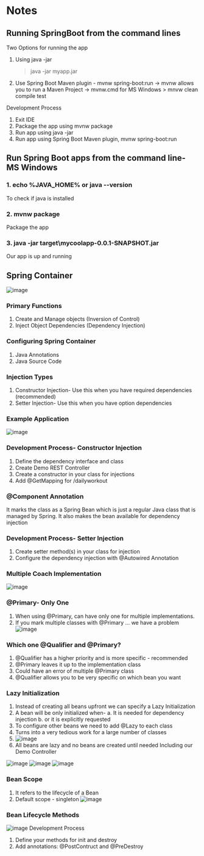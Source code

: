 # Notes 
## Running SpringBoot from the command lines

Two Options for running the app 
1. Using java -jar
   > java -jar myapp.jar
2. Use Spring Boot Maven plugin - mvnw spring-boot:run
   -> mvnw allows you to run a Maven Project
   -> mvnw.cmd for MS Windows
             > mnvw clean compile test
   
Development Process
1. Exit IDE
2. Package the app using mvnw package
3. Run app using java -jar
4. Run app using Spring Boot Maven plugin, mvnw spring-boot:run

## Run Spring Boot apps from the command line- MS Windows

### 1. echo %JAVA_HOME% or java --version
To check if java is installed

### 2. mvnw package
Package the app 

### 3. java -jar target\mycoolapp-0.0.1-SNAPSHOT.jar
Our app is up and running

## Spring Container 
![image](https://github.com/meghavijadav/java_springboot/assets/100013496/f4f81977-fd50-4bf5-ad5b-97b194c2b21f)

### Primary Functions 
1. Create and Manage objects (Inversion of Control)
2. Inject Object Dependencies (Dependency Injection)

### Configuring Spring Container 
1. Java Annotations
2. Java Source Code

### Injection Types 
1. Constructor Injection- Use this when you have required dependencies (recommended)
2. Setter Injection- Use this when you have option dependencies

### Example Application
![image](https://github.com/meghavijadav/java_springboot/assets/100013496/814c135b-0653-4d47-bcf8-72a08f64ec2c)

### Development Process- Constructor Injection
1. Define the dependency interface and class
2. Create Demo REST Controller
3. Create a constructor in your class for injections
4. Add @GetMapping for /dailyworkout

### @Component Annotation

It marks the class as a Spring Bean which is just a regular Java class that is managed by Spring. It also makes the bean available for dependency injection

### Development Process- Setter Injection

1. Create setter method(s) in your class for injection
2. Configure the dependency injection with @Autowired Annotation

### Multiple Coach Implementation 
![image](https://github.com/meghavijadav/java_springboot/assets/100013496/3c6fee66-9147-4c6e-bece-044ce4cf3643)

### @Primary- Only One
1. When using @Primary, can have only one for multiple implementations.
2. If you mark multiple classes with @Primary ... we have a problem
   ![image](https://github.com/meghavijadav/java_springboot/assets/100013496/f4117725-f0a0-47f8-9f25-d580a8290d99)

### Which one @Qualifier and @Primary?
1. @Qualifier has a higher priority and is more specific - recommended
2.  @Primary leaves it up to the implementation class
3.  Could have an error of multiple @Primary class
4.  @Qualifier allows you to be very specific on which bean you want

### Lazy Initialization 
1. Instead of creating all beans upfront we can specify a Lazy Initialization
2. A bean will be only initialized when- a. It is needed for dependency injection b. or it is explicitly requested
3. To configure other beans we need to add @Lazy to each class
4. Turns into a very tedious work for a large number of classes
5.  ![image](https://github.com/meghavijadav/java_springboot/assets/100013496/9995ee0f-eb21-4b84-b910-85042d02898e)
6. All beans are lazy and no beans are created until needed Including our Demo Controller

![image](https://github.com/meghavijadav/java_springboot/assets/100013496/27b94733-a5cd-4c14-81fa-7430a2ebc55e)
![image](https://github.com/meghavijadav/java_springboot/assets/100013496/15dbe404-8895-4c44-85f7-665b0b16fd37)
![image](https://github.com/meghavijadav/java_springboot/assets/100013496/ce85af57-aa59-4c16-8276-af83485a7ea4)

### Bean Scope
1. It refers to the lifecycle of a Bean
2. Default scope - singleton
![image](https://github.com/meghavijadav/java_springboot/assets/100013496/723e0dd7-2f00-41f1-bd18-0fc8a1b4154d)

   
### Bean Lifecycle Methods
![image](https://github.com/meghavijadav/java_springboot/assets/100013496/0b398d61-14b6-4fcb-9d29-bb7b07341bca)
Development Process
1. Define your methods for init and destroy
2. Add annotations: @PostContruct and @PreDestroy

   

